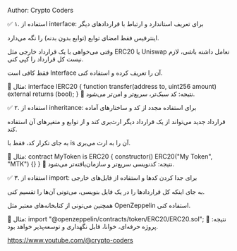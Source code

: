 Author: Crypto Coders



✅ ۱. استفاده از interface:
برای تعریف استاندارد و ارتباط با قراردادهای دیگر

اینترفیس فقط امضای توابع (توابع بدون بدنه) را نگه می‌دارد.

وقتی می‌خواهی با یک قرارداد خارجی مثل ERC20 یا Uniswap تعامل داشته باشی، لازم نیست کل قرارداد را کپی کنی.

فقط کافی است Interface آن را تعریف کرده و استفاده کنی.

🔹 مثال:
interface IERC20 {
    function transfer(address to, uint256 amount) external returns (bool);
}
📌 نتیجه: کد سبک‌تر، سریع‌تر و امن‌تر می‌شود.





✅ ۲. استفاده از inheritance:
برای استفاده مجدد از کد و ساختارهای آماده

قرارداد جدید می‌تواند از یک قرارداد دیگر ارث‌بری کند و از توابع و متغیرهای آن استفاده کند.

به جای تکرار کد، فقط با is آن را به ارث می‌بری.

🔹 مثال:
contract MyToken is ERC20 {
    constructor() ERC20("My Token", "MTK") {}
}
📌 نتیجه: کدنویسی سریع‌تر و سازمان‌یافته‌تر می‌شود.




✅ ۳. استفاده از import:
برای جدا کردن کدها و استفاده از فایل‌های خارجی

به جای اینکه کل قراردادها را در یک فایل بنویسی، می‌تونی آن‌ها را تقسیم کنی.

همچنین می‌تونی از کتابخانه‌های معتبر مثل OpenZeppelin استفاده کنی.

🔹 مثال:
import "@openzeppelin/contracts/token/ERC20/ERC20.sol";
📌 نتیجه: پروژه حرفه‌ای، خوانا، قابل نگهداری و توسعه‌پذیر خواهد بود.



https://www.youtube.com/@crypto-coders
